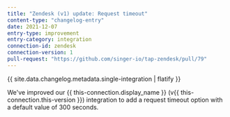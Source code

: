 ```yaml
---
title: "Zendesk (v1) update: Request timeout"
content-type: "changelog-entry"
date: 2021-12-07
entry-type: improvement
entry-category: integration
connection-id: zendesk
connection-version: 1
pull-request: "https://github.com/singer-io/tap-zendesk/pull/79"
---
```

{{ site.data.changelog.metadata.single-integration | flatify }}

We've improved our {{ this-connection.display_name }} (v{{ this-connection.this-version }}) integration to add a request timeout option with a default value of 300 seconds.